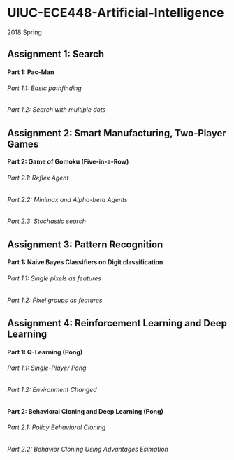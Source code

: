 # UIUC-ECE448-Artificial-Intelligence
2018 Spring 
## Assignment 1: Search
#### Part 1: Pac-Man
###### Part 1.1: Basic pathfinding
###### Part 1.2: Search with multiple dots

## Assignment 2: Smart Manufacturing, Two-Player Games
#### Part 2: Game of Gomoku (Five-in-a-Row)
###### Part 2.1: Reflex Agent
###### Part 2.2: Minimax and Alpha-beta Agents
###### Part 2.3: Stochastic search

## Assignment 3: Pattern Recognition
#### Part 1: Naive Bayes Classifiers on Digit classification
###### Part 1.1: Single pixels as features
###### Part 1.2: Pixel groups as features

## Assignment 4: Reinforcement Learning and Deep Learning
#### Part 1: Q-Learning (Pong)
###### Part 1.1: Single-Player Pong
###### Part 1.2: Environment Changed
#### Part 2: Behavioral Cloning and Deep Learning (Pong)
###### Part 2.1: Policy Behavioral Cloning
###### Part 2.2: Behavior Cloning Using Advantages Esimation
